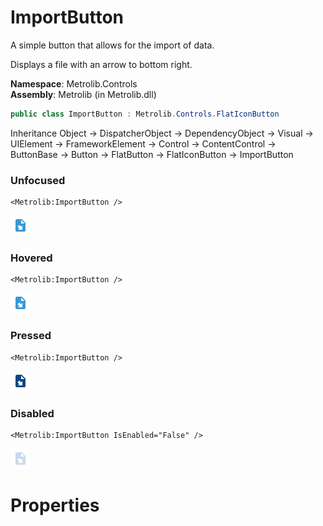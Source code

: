 # ImportButton  

A simple button that allows for the import of data.

Displays a file with an arrow to bottom right.

**Namespace**: Metrolib.Controls  
**Assembly**: Metrolib (in Metrolib.dll)  

```C#
public class ImportButton : Metrolib.Controls.FlatIconButton
```

Inheritance Object -> DispatcherObject -> DependencyObject -> Visual -> UIElement -> FrameworkElement -> Control -> ContentControl -> ButtonBase -> Button -> FlatButton -> FlatIconButton -> ImportButton
### Unfocused

```xaml
<Metrolib:ImportButton />

```
![Image of ImportButton, Unfocused](Unfocused.png)

### Hovered

```xaml
<Metrolib:ImportButton />

```
![Image of ImportButton, Hovered](Hovered.png)

### Pressed

```xaml
<Metrolib:ImportButton />

```
![Image of ImportButton, Pressed](Pressed.png)

### Disabled

```xaml
<Metrolib:ImportButton IsEnabled="False" />

```
![Image of ImportButton, Disabled](Disabled.png)

# Properties  

